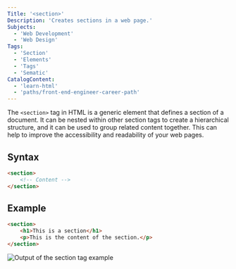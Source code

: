 ```yaml
---
Title: '<section>'
Description: 'Creates sections in a web page.'
Subjects:
  - 'Web Development'
  - 'Web Design'
Tags:
  - 'Section'
  - 'Elements'
  - 'Tags'
  - 'Sematic'
CatalogContent:
  - 'learn-html'
  - 'paths/front-end-engineer-career-path'
---
```


The `<section>` tag in HTML is a generic element that defines a section of a document. It can be nested within other section tags to create a hierarchical structure, and it can be used to group related content together. This can help to improve the accessibility and readability of your web pages.

## Syntax

```html
<section>
    <!-- Content -->
</section>
```

## Example

```html
<section>
    <h1>This is a section</h1>
    <p>This is the content of the section.</p>
</section>
```

![Output of the section tag example](https://raw.githubusercontent.com/Codecademy/docs/main/media/html-section-example.png)
